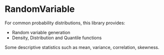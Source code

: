 # RandomVariable

For common probability distributions, this library provides:

* Random variable generation
* Density, Distribution and Quantile functions

Some descriptive statistics such as mean, variance, correlation, skewness.
